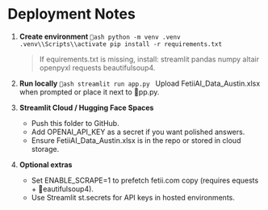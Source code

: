 ﻿# Deployment Notes

1. **Create environment**
   `ash
   python -m venv .venv
   .venv\\Scripts\\activate
   pip install -r requirements.txt
   `
   > If equirements.txt is missing, install: streamlit pandas numpy altair openpyxl requests beautifulsoup4.

2. **Run locally**
   `ash
   streamlit run app.py
   `
   Upload FetiiAI_Data_Austin.xlsx when prompted or place it next to pp.py.

3. **Streamlit Cloud / Hugging Face Spaces**
   - Push this folder to GitHub.
   - Add OPENAI_API_KEY as a secret if you want polished answers.
   - Ensure FetiiAI_Data_Austin.xlsx is in the repo or stored in cloud storage.

4. **Optional extras**
   - Set ENABLE_SCRAPE=1 to prefetch fetii.com copy (requires equests + eautifulsoup4).
   - Use Streamlit st.secrets for API keys in hosted environments.
